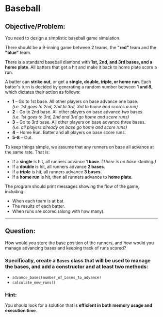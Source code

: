 # Baseball

## Objective/Problem:

You need to design a simplistic baseball game simulation.

There should be a 9-inning game between 2 teams, the **"red"** team and the **"blue"** team.

There is a standard baseball diamond with **1st, 2nd, and 3rd bases, and a home plate**. All batters that get a hit and make it back to home plate score a run.

A batter can **strike out**, or get a **single, double, triple, or home run**. Each batter's turn is decided by generating a random number between **1 and 8**, which dictates their action as follows:

- **1** – Go to 1st base. All other players on base advance one base.  
  *(i.e. 1st goes to 2nd, 2nd to 3rd, 3rd to home and scores a run)*
- **2** – Go to 2nd base. All other players on base advance two bases.  
  *(i.e. 1st goes to 3rd, 2nd and 3rd go home and score runs)*
- **3** – Go to 3rd base. All other players on base advance three bases.  
  *(i.e. all players already on base go home and score runs)*
- **4** – Home Run. Batter and all players on base score runs.
- **5-8** – Out.

To keep things simple, we assume that any runners on base all advance at the same rate. That is:

- If a **single** is hit, all runners advance **1 base**. *(There is no base stealing.)*
- If a **double** is hit, all runners advance **2 bases**.
- If a **triple** is hit, all runners advance **3 bases**.
- If a **home run** is hit, then all runners advance to **home plate**.

The program should print messages showing the flow of the game, including:

- When each team is at bat.
- The results of each batter.
- When runs are scored (along with how many).

---

## Question:

How would you store the base position of the runners, and how would you manage advancing bases and keeping track of runs scored?

### Specifically, create a `Bases` class that will be used to manage the bases, and add a constructor and at least two methods:

- `advance_bases(number_of_bases_to_advance)`
- `calculate_new_runs()`

### Hint:  
You should look for a solution that is **efficient in both memory usage and execution time**.

